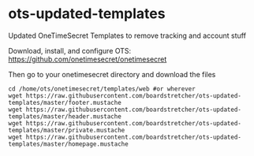 # ots-updated-templates
Updated OneTimeSecret Templates to remove tracking and account stuff

Download, install, and configure OTS: https://github.com/onetimesecret/onetimesecret

Then go to your onetimesecret directory and download the files

```
cd /home/ots/onetimesecret/templates/web #or wherever
wget https://raw.githubusercontent.com/boardstretcher/ots-updated-templates/master/footer.mustache
wget https://raw.githubusercontent.com/boardstretcher/ots-updated-templates/master/header.mustache
wget https://raw.githubusercontent.com/boardstretcher/ots-updated-templates/master/private.mustache
wget https://raw.githubusercontent.com/boardstretcher/ots-updated-templates/master/homepage.mustache
```
